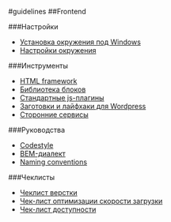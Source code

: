 #guidelines
##Frontend

###Настройки
* [Установка окружения под Windows](https://github.com/ideus-team/guidelines/blob/master/frontend/init.md)
* [Настройки окружения](https://github.com/ideus-team/guidelines/blob/master/frontend/settings.md)

###Инструменты
* [HTML framework](https://github.com/ideus-team/html-framework)
* [Библиотека блоков](https://github.com/ideus-team/bem-snippets)
* [Стандартные js-плагины](https://github.com/ideus-team/guidelines/blob/master/frontend/js-plugins.md)
* [Заготовки и лайфхаки для Wordpress](https://github.com/ideus-team/wordpress)
* [Сторонние сервисы](https://github.com/ideus-team/frontend/links.md)

###Руководства
* [Codestyle](https://github.com/ideus-team/guidelines/blob/master/frontend/codestyle.md)
* [BEM-диалект](https://github.com/ideus-team/guidelines/blob/master/frontend/bem.md)
* [Naming conventions](https://github.com/ideus-team/guidelines/blob/master/frontend/naming-conventions.md)

###Чеклисты
* [Чеклист верстки](https://github.com/delka/html5checklist)
* [Чек-лист оптимизации скорости загрузки](https://github.com/delka/WebPerformanceChecklist)
* [Чек-лист доступности](http://webstandardsdays.ru/2014/12/06/pres/web-a11y/?full#33)
